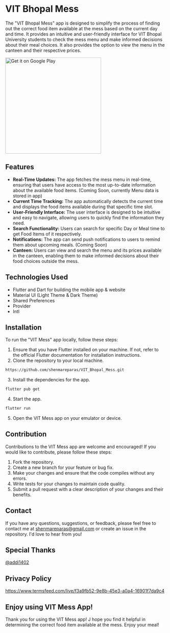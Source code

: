 # VIT Bhopal Mess
The "VIT Bhopal Mess" app is designed to simplify the process of finding out the correct food item available at the mess based on the current day and time. It provides an intuitive and user-friendly interface for VIT Bhopal University students to check the mess menu and make informed decisions about their meal choices. It also provides the option to view the menu in the canteen and their respective prices.

<a href='https://play.google.com/store/apps/details?id=com.shenmareparas.vit_mess'><img alt='Get it on Google Play' src='https://play.google.com/intl/en_us/badges/images/generic/en_badge_web_generic.png' width='300px'/></a>

## Features
- **Real-Time Updates:** The app fetches the mess menu in real-time, ensuring that users have access to the most up-to-date information about the available food items. (Coming Soon, currently Menu data is stored in app)
- **Current Time Tracking:** The app automatically detects the current time and displays the food items available during that specific time slot.
- **User-Friendly Interface:** The user interface is designed to be intuitive and easy to navigate, allowing users to quickly find the information they need.
- **Search Functionality:** Users can search for specific Day or Meal time to get Food Items of it respectively.
- **Notifications:** The app can send push notifications to users to remind them about upcoming meals. (Coming Soon)
- **Canteen:** Users can view and search the menu and its prices available in the canteen, enabling them to make informed decisions about their food choices outside the mess.

## Technologies Used
- Flutter and Dart for building the mobile app & website
- Material UI (Light Theme & Dark Theme)
- Shared Preferences
- Provider
- Intl

## Installation
To run the "VIT Mess" app locally, follow these steps:
1. Ensure that you have Flutter installed on your machine. If not, refer to the official Flutter documentation for installation instructions.
2. Clone the repository to your local machine.

```bash
https://github.com/shenmareparas/VIT_Bhopal_Mess.git
```
3. Install the dependencies for the app.
```bash
flutter pub get
```
4. Start the app.
```bash
flutter run
```
5. Open the VIT Mess app on your emulator or device.

## Contribution
Contributions to the VIT Mess app are welcome and encouraged! If you would like to contribute, please follow these steps:

1. Fork the repository.
2. Create a new branch for your feature or bug fix.
3. Make your changes and ensure that the code compiles without any errors.
4. Write tests for your changes to maintain code quality.
5. Submit a pull request with a clear description of your changes and their benefits.

## Contact
If you have any questions, suggestions, or feedback, please feel free to contact me at shenmareparas@gmail.com or create an issue in the repository. I'd love to hear from you!

## Special Thanks
<a href = "https://github.com/addi1402"> @addi1402 </a>

## Privacy Policy
https://www.termsfeed.com/live/f3a9fb52-9e8b-45e3-a0a4-16901f7da9c4

## Enjoy using VIT Mess App!
Thank you for using the VIT Mess app! J hope you find it helpful in determining the correct food item available at the mess. Enjoy your meal!
